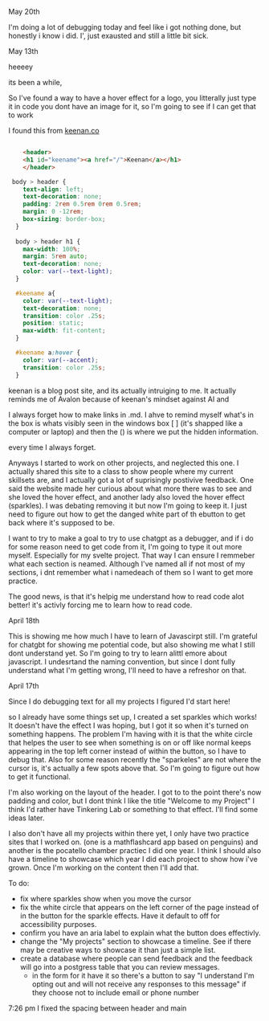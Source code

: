 

May 20th

I'm doing a lot of debugging today and feel like i got nothing done, but honestly i know i did. I', just exausted and still a little bit sick. 

May 13th

heeeey

its been a while,

So I've found a way to have a hover effect for a logo, you litterally just type it in code you dont have an image for it, so I'm going to see if I can get that to work

I found this from  [keenan.co](https://gkeenan.co/)

```html

    <header>
    <h1 id="keename"><a href="/">Keenan</a></h1>
    </header>
```
```css
 body > header {
    text-align: left;
    text-decoration: none;
    padding: 2rem 0.5rem 0rem 0.5rem;
    margin: 0 -12rem;
    box-sizing: border-box;
  }
  
  body > header h1 {
    max-width: 100%;
    margin: 5rem auto;
    text-decoration: none;
    color: var(--text-light);
  }

  #keename a{
    color: var(--text-light);
    text-decoration: none;
    transition: color .25s;
    position: static;
    max-width: fit-content;
  }

  #keename a:hover {
    color: var(--accent);
    transition: color .25s;
  }
```

keenan is a blog post site, and its actually intruiging to me. It actually reminds me of Avalon because of keenan's mindset against AI and 



I always forget how to make links in .md. I ahve to remind myself what's in the box is whats visibly seen in the windows box [ ]   (it's shapped like a computer or laptop) and then the () is where we put the hidden information. 

every time I always forget.

Anyways I started to work on other projects, and neglected this one. I actually shared this site to a class to show people where my current skillsets are, and I actually got a lot of suprisingly postivive feedback. One said the website made her curious about what more there was to see and she loved the hover effect, and another lady also loved the hover effect (sparkles). I was debating removing it but now I'm going to keep it. I just need to figure out how to get the danged white part of th ebutton to get back where it's supposed to be. 

I want to try to make a goal to try to use chatgpt as a debugger, and if i do for some reason need to get code from it, I'm going to type it out more myself. Especially for my svelte project. That way I can ensure I remmeber what each section is neamed. Although I've named all if not most of my sections, i dnt remember what i namedeach of them so I want to get more practice. 

The good news, is that it's helpig me understand how to read code alot better! it's activly forcing me to learn how to read code. 


April 18th

This is showing me how much I have to learn of Javascirpt still. I'm grateful for chatgbt for showing me potential code, but also showing me what I still dont understand yet. So I'm going to try to learn alittl emore about javascript. I undesrtand the naming convention, but since I dont fully understand what I'm getting wrong, I'll need to have a refreshor on that.



April 17th

Since I do debugging text for all my projects I figured I'd start here!

so I already have some things set up, I created a set sparkles which works! It doesn't have the effect I was hoping, but I got it so when it's turned on something happens. The problem I'm having with it is that the white circle that helpes the user to see when something is on or off like normal keeps appearing in the top left corner instead of within the button, so I have to debug that. Also for some reason recently the "sparkeles" are not where the cursor is, it's actually a few spots above that. So I'm going to figure out how to get it functional. 

I'm also working on the layout of the header. I got to to the point  there's now padding and color, but I dont think I like the title "Welcome to my Project" I think I'd rather have Tinkering Lab or something to that effect. I'll find some ideas later.

I also don't have all my projects within there yet, I only have two practice sites that I worked on. (one is a mathflashcard app based on penguins) and another is the pocatello chamber practiec I did one year. I think I should also have a timeline to showcase which year I did each project to show how i've grown. Once I'm working on the content then I'll add that. 

To do:

* fix where sparkles show when you move the cursor 
* fix the white circle that appears on the left corner of the page instead of in the button for the sparkle effects.  Have it default to off for accessibility purposes. 
* confirm you have an aria label to explain what the button does effectivly.
* change the "My projects" section to showcase a timeline. See if there may be creative ways to showcase it than just a simple list. 
* create a database where people can send feedback and the feedback will go into a postgress table that you can review messages. 
    * in the form for it have it so there's a button to say "I understand I'm opting out and will not receive any responses to this message" if they choose not to include email or phone number


7:26 pm
I fixed the spacing between header and main

